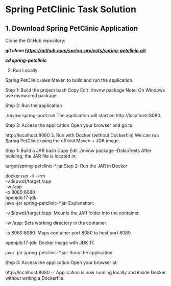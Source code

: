 # Spring PetClinic Task Solution

## 1. Download Spring PetClinic Application

Clone the GitHub repository:

***git clone https://github.com/spring-projects/spring-petclinic.git***

***cd spring-petclinic***

2. Run Locally

Spring PetClinic uses Maven to build and run the application.

Step 1: Build the project
bash
Copy
Edit
./mvnw package
Note: On Windows use mvnw.cmd package.

Step 2: Run the application

./mvnw spring-boot:run
The application will start on http://localhost:8080.

Step 3: Access the application
Open your browser and go to:


http://localhost:8080
3. Run with Docker (without Dockerfile)
We can run Spring PetClinic using the official Maven + JDK image.

Step 1: Build a JAR
bash
Copy
Edit
./mvnw package -DskipTests
After building, the JAR file is located in:


target/spring-petclinic-*.jar
Step 2: Run the JAR in Docker

docker run -it --rm \
  -v $(pwd)/target:/app \
  -w /app \
  -p 8080:8080 \
  openjdk:17-jdk \
  java -jar spring-petclinic-*.jar
Explanation:

-v $(pwd)/target:/app: Mounts the JAR folder into the container.

-w /app: Sets working directory in the container.

-p 8080:8080: Maps container port 8080 to host port 8080.

openjdk:17-jdk: Docker image with JDK 17.

java -jar spring-petclinic-*.jar: Runs the application.

Step 3: Access the application
Open your browser at:


http://localhost:8080
✅ Application is now running locally and inside Docker without writing a Dockerfile.
